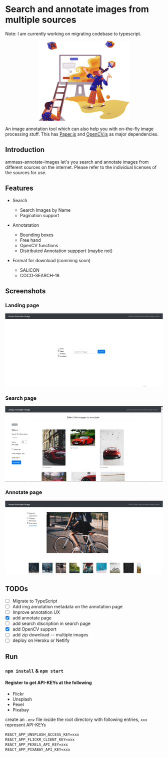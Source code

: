 # Search and annotate images from multiple sources

Note: I am currently working on migrating codebase to typescript.

<p align="center"><img src="demo/website-designing.svg" height="256" /></p>

An image annotation tool which can also help you with on-the-fly image processing stuff. This has [Paper.js](http://paperjs.org/) and [OpenCV.js](https://docs.opencv.org/3.4/d5/d10/tutorial_js_root.html) as major dependencies.

## Introduction

ammass-annotate-images let's you search and annotate images from different sources on the internet. Please refer to the individual licenses of the sources for use.

## Features

- Search
  - Search Images by Name
  - Pagination support

- Annotatation
  - Bounding boxes
  - Free hand
  - OpenCV functions
  - Distributed Annotation suppport (maybe not)

- Format for download (comming soon)
  - SALICON
  - COCO-SEARCH-18

## Screenshots

### Landing page

![Landing Page](/demo/mainwindow.jpg)

### Search page

![Search Page](/demo/searchWindow.jpg)

### Annotate page

![Annotate Page](demo/annotate.jpg)

## TODOs

- [ ] Migrate to TypeScript
- [ ] Add img annotation metadata on the annotation page
- [ ] Improve annotation UX
- [X] add annotate page
- [ ] add search discription in search page
- [X] add OpenCV support
- [ ] add zip download -- multiple images
- [ ] deploy on Heroku or Netlify

## Run

### `npm install` & `npm start`

#### Register to get API-KEYs at the following

- Flickr
- Unsplash
- Pexel
- Pixabay

create an `.env` file inside the root directory with following entries, `xxx` represent API-KEYs

```shell
REACT_APP_UNSPLASH_ACCESS_KEY=xxx
REACT_APP_FLICKR_CLIENT_KEY=xxx
REACT_APP_PEXELS_API_KEY=xxx
REACT_APP_PIXABAY_API_KEY=xxx
```
